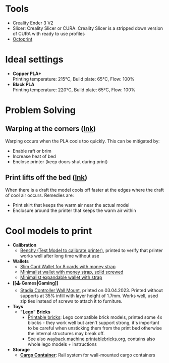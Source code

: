 # Tools

* Creality Ender 3 V2
* Slicer: Creality Slicer or CURA. Creality Slicer is a stripped down version of CURA with ready to use profiles
* [Octoprint](https://octoprint.org/)

# Ideal settings

* **Copper PLA+**\
  Printing temperature: 215°C, Build plate: 65°C, Flow: 100%
* **Black PLA**\
  Printing temperature: 220°C, Build plate: 65°C, Flow: 100%

# Problem Solving

## Warping at the corners ([lnk](https://www.wevolver.com/article/what-causes-3d-print-warping-and-how-to-prevent-it))

Warping occurs when the PLA cools too quickly. This can be mitigated by:

* Enable raft or brim
* Increase heat of bed
* Enclose printer (keep doors shut during print)

## Print lifts off the bed ([lnk](https://www.reddit.com/r/3Dprinting/comments/ae7pbf/pla\_lifting\_off\_bed\_during\_prints\_cant\_figure\_out/))

When there is a draft the model cools off faster at the edges where the draft of cool air occurs. Remedies are:

* Print skirt that keeps the warm air near the actual model
* Enclosure around the printer that keeps the warm air within

# Cool models to print

* **Calibration**
	* [Benchy (Test Model to calibrate printer)](https://www.thingiverse.com/thing:763622), printed to verify that printer works well after long time without use
* **Wallets**
	* [Slim Card Wallet for 8 cards with money strap](https://www.thingiverse.com/thing:4797082)
	* [Minimalist wallet with money strap, solid screwed](https://www.thingiverse.com/thing:3572911)
	* [Minimalist expandable wallet with strap](https://www.thingiverse.com/thing:4831962)
* **[[🕹️ Games|Gaming]]**
  * [Stadia Controller Wall Mount](https://www.thingiverse.com/thing:4893266), printed on 03.04.2023. Printed without supports at 35% infill with layer height of 1.7mm. Works well, used zip ties instead of screws to attach it to furniture.
* **Toys**
	* **"Lego" Bricks**
	    * [Printable bricks](https://printablebricks.com/): Lego compatible brick models, printed some 4x blocks - they work well but aren't support strong, it's important to be careful when unsticking them from the print bed otherwise the internal structures may break off.
	    * See also [wayback machine printablebricks.org](https://web.archive.org/web/20190718130413/https://printabrick.org/), contains also whole lego models + instructions
* **Storage**
	* **[Cargo Container](https://thangs.com/designer/Play%20Conveyor/3d-model/Cargo%20Containers%20-%20Modular%20Storage-1191155)**: Rail system for wall-mounted cargo containers
